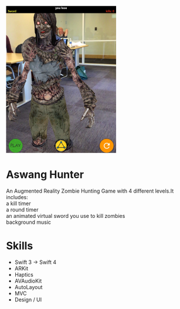 

<img src="ScreenShot.jpeg" alt="drawing" width="300"/>

# Aswang Hunter
An Augmented Reality Zombie Hunting Game with 4 different levels.It includes:<br>
a kill timer <br>
a round timer <br>
an animated virtual sword  you use to kill zombies <br>
background music <br>

# Skills
- Swift 3 -> Swift 4
- ARKit
- Haptics
- AVAudioKit
- AutoLayout
- MVC
- Design / UI


